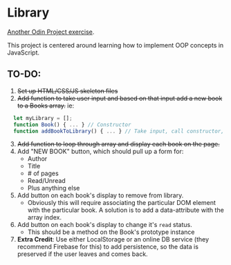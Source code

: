 # Library

[Another Odin Project exercise](https://www.theodinproject.com/courses/javascript/lessons/library).

This project is centered around learning how to implement OOP concepts in JavaScript.

## TO-DO:
1. ~~Set up HTML/CSS/JS skeleton files~~
2. ~~Add function to take user input and based on that input add a new book to a Books array.~~
  ie:
  ```javascript
    let myLibrary = [];
    function Book() { ... } // Constructor
    function addBookToLibrary() { ... } // Take input, call constructor, add to myLibrary
  ```
3. ~~Add function to loop through array and display each book on the page.~~
4. Add "NEW BOOK" button, which should pull up a form for:
    - Author
    - Title
    - \# of pages
    - Read/Unread
    - Plus anything else
5. Add button on each book's display to remove from library.
    - Obviously this will require associating the particular DOM element with the particular book. A solution is to add a data-attribute with the array index.
6. Add button on each book's display to change it's `read` status.
    - This should be a method on the Book's prototype instance
7. **Extra Credit**: Use either LocalStorage or an online DB service (they recommend Firebase for this) to add persistence, so the data is preserved if the user leaves and comes back.